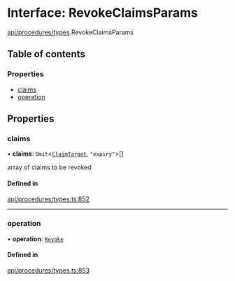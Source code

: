 # Interface: RevokeClaimsParams

[api/procedures/types](../wiki/api.procedures.types).RevokeClaimsParams

## Table of contents

### Properties

- [claims](../wiki/api.procedures.types.RevokeClaimsParams#claims)
- [operation](../wiki/api.procedures.types.RevokeClaimsParams#operation)

## Properties

### claims

• **claims**: `Omit`\<[`ClaimTarget`](../wiki/api.entities.types.ClaimTarget), ``"expiry"``\>[]

array of claims to be revoked

#### Defined in

[api/procedures/types.ts:852](https://github.com/PolymeshAssociation/polymesh-sdk/blob/8a9e72221/src/api/procedures/types.ts#L852)

___

### operation

• **operation**: [`Revoke`](../wiki/api.procedures.types.ClaimOperation#revoke)

#### Defined in

[api/procedures/types.ts:853](https://github.com/PolymeshAssociation/polymesh-sdk/blob/8a9e72221/src/api/procedures/types.ts#L853)
